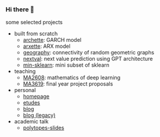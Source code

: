 ### Hi there 👋

some selected projects 

- built from scratch  
  - [archette](https://github.com/xiaochuany/archette): GARCH model    
  - [arxette](https://github.com/xiaochuany/arxette): ARX model   
  - [geography](https://github.com/xiaochuany/geography): connectivity of random geometric graphs  
  - [nextval](https://github.com/xiaochuany/nextval): next value prediction using GPT architecture  
  - [min-sklearn](https://github.com/xiaochuany/min-sklearn): mini subset of sklearn  
- teaching 
  - [MA2608](https://github.com/xiaochuany/MA2608): mathematics of deep learning
  - [MA3619](https://github.com/xiaochuany/MA3619): final year project proposals
- personal
  - [homepage](https://github.com/xiaochuany/omega)
  - [etudes](https://github.com/xiaochuany/etudes)
  - [blog](https://github.com/xiaochuany/blog)
  - [blog (legacy)](https://github.com/xiaochuany/1principle)
- academic talk
  - [polytopes-slides](https://github.com/xiaochuany/polytopes-slides)
  
